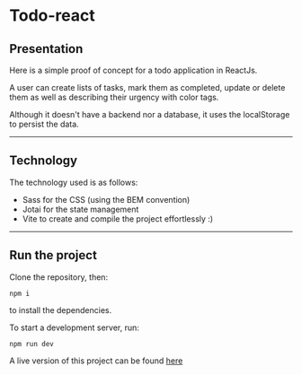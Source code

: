 # Todo-react

## Presentation

Here is a simple proof of concept for a todo application in ReactJs.

A user can create lists of tasks, mark them as completed, update or delete them as well as describing their urgency with color tags.

Although it doesn't have a backend nor a database, it uses the localStorage to persist the data.

___

## Technology

The technology used is as follows:

* Sass for the CSS (using the BEM convention)
* Jotai for the state management
* Vite to create and compile the project effortlessly :)

---

## Run the project

Clone the repository, then:

```
npm i
```

to install the dependencies.

To start a development server, run:

```
npm run dev
```

A live version of this project can be found [here](https://tomtom637.github.io/todo-react/)


